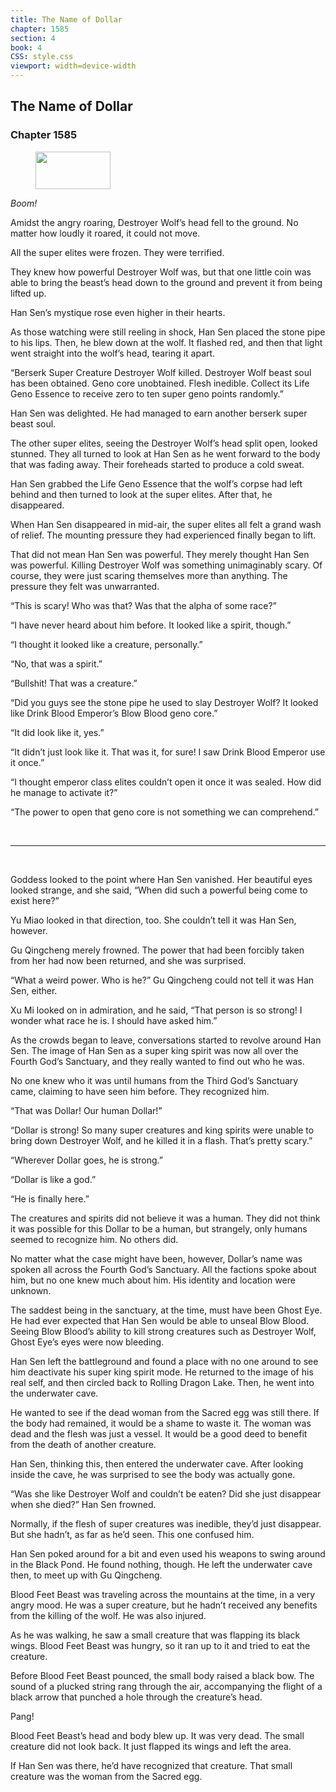 ```yaml
---
title: The Name of Dollar
chapter: 1585
section: 4
book: 4
CSS: style.css
viewport: width=device-width
---
```


## The Name of Dollar

### Chapter 1585

<figure>
	<img src="../Images/gem.gif" alt="" id="gem" width="120" height="60" />
</figure>

*Boom!*

Amidst the angry roaring, Destroyer Wolf’s head fell to the ground. No matter how loudly it roared, it could not move.

All the super elites were frozen. They were terrified.

They knew how powerful Destroyer Wolf was, but that one little coin was able to bring the beast’s head down to the ground and prevent it from being lifted up.

Han Sen’s mystique rose even higher in their hearts.

As those watching were still reeling in shock, Han Sen placed the stone pipe to his lips. Then, he blew down at the wolf. It flashed red, and then that light went straight into the wolf’s head, tearing it apart.

“Berserk Super Creature Destroyer Wolf killed. Destroyer Wolf beast soul has been obtained. Geno core unobtained. Flesh inedible. Collect its Life Geno Essence to receive zero to ten super geno points randomly.”

Han Sen was delighted. He had managed to earn another berserk super beast soul.

The other super elites, seeing the Destroyer Wolf’s head split open, looked stunned. They all turned to look at Han Sen as he went forward to the body that was fading away. Their foreheads started to produce a cold sweat.

Han Sen grabbed the Life Geno Essence that the wolf’s corpse had left behind and then turned to look at the super elites. After that, he disappeared.

When Han Sen disappeared in mid-air, the super elites all felt a grand wash of relief. The mounting pressure they had experienced finally began to lift.

That did not mean Han Sen was powerful. They merely thought Han Sen was powerful. Killing Destroyer Wolf was something unimaginably scary. Of course, they were just scaring themselves more than anything. The pressure they felt was unwarranted.

“This is scary! Who was that? Was that the alpha of some race?”

“I have never heard about him before. It looked like a spirit, though.”

“I thought it looked like a creature, personally.”

“No, that was a spirit.”

“Bullshit! That was a creature.”

“Did you guys see the stone pipe he used to slay Destroyer Wolf? It looked like Drink Blood Emperor’s Blow Blood geno core.”

“It did look like it, yes.”

“It didn’t just look like it. That was it, for sure! I saw Drink Blood Emperor use it once.”

“I thought emperor class elites couldn’t open it once it was sealed. How did he manage to activate it?”

“The power to open that geno core is not something we can comprehend.”

<br>

*****

<br>

Goddess looked to the point where Han Sen vanished. Her beautiful eyes looked strange, and she said, “When did such a powerful being come to exist here?”

Yu Miao looked in that direction, too. She couldn’t tell it was Han Sen, however.

Gu Qingcheng merely frowned. The power that had been forcibly taken from her had now been returned, and she was surprised.

“What a weird power. Who is he?” Gu Qingcheng could not tell it was Han Sen, either.

Xu Mi looked on in admiration, and he said, “That person is so strong! I wonder what race he is. I should have asked him.”

As the crowds began to leave, conversations started to revolve around Han Sen. The image of Han Sen as a super king spirit was now all over the Fourth God’s Sanctuary, and they really wanted to find out who he was.

No one knew who it was until humans from the Third God’s Sanctuary came, claiming to have seen him before. They recognized him.

“That was Dollar! Our human Dollar!”

“Dollar is strong! So many super creatures and king spirits were unable to bring down Destroyer Wolf, and he killed it in a flash. That’s pretty scary.”

“Wherever Dollar goes, he is strong.”

“Dollar is like a god.”

“He is finally here.”

The creatures and spirits did not believe it was a human. They did not think it was possible for this Dollar to be a human, but strangely, only humans seemed to recognize him. No others did.

No matter what the case might have been, however, Dollar’s name was spoken all across the Fourth God’s Sanctuary. All the factions spoke about him, but no one knew much about him. His identity and location were unknown.

The saddest being in the sanctuary, at the time, must have been Ghost Eye. He had ever expected that Han Sen would be able to unseal Blow Blood. Seeing Blow Blood’s ability to kill strong creatures such as Destroyer Wolf, Ghost Eye’s eyes were now bleeding.

Han Sen left the battleground and found a place with no one around to see him deactivate his super king spirit mode. He returned to the image of his real self, and then circled back to Rolling Dragon Lake. Then, he went into the underwater cave.

He wanted to see if the dead woman from the Sacred egg was still there. If the body had remained, it would be a shame to waste it. The woman was dead and the flesh was just a vessel. It would be a good deed to benefit from the death of another creature.

Han Sen, thinking this, then entered the underwater cave. After looking inside the cave, he was surprised to see the body was actually gone.

“Was she like Destroyer Wolf and couldn’t be eaten? Did she just disappear when she died?” Han Sen frowned.

Normally, if the flesh of super creatures was inedible, they’d just disappear. But she hadn’t, as far as he’d seen. This one confused him.

Han Sen poked around for a bit and even used his weapons to swing around in the Black Pond. He found nothing, though. He left the underwater cave then, to meet up with Gu Qingcheng.

Blood Feet Beast was traveling across the mountains at the time, in a very angry mood. He was a super creature, but he hadn’t received any benefits from the killing of the wolf. He was also injured.

As he was walking, he saw a small creature that was flapping its black wings. Blood Feet Beast was hungry, so it ran up to it and tried to eat the creature.

Before Blood Feet Beast pounced, the small body raised a black bow. The sound of a plucked string rang through the air, accompanying the flight of a black arrow that punched a hole through the creature’s head.

Pang!

Blood Feet Beast’s head and body blew up. It was very dead. The small creature did not look back. It just flapped its wings and left the area.

If Han Sen was there, he’d have recognized that creature. That small creature was the woman from the Sacred egg.